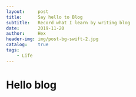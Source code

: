 ```yaml
---
layout:     post
title:      Say hello to Blog
subtitle:   Record what I learn by writing blog
date:       2019-11-20
author:     Hex
header-img: img/post-bg-swift-2.jpg
catalog:    true
tags:
    - Life
---
```


# Hello blog 
